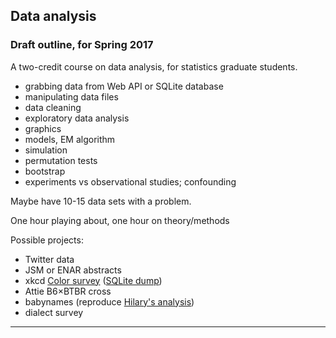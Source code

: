 ## Data analysis

### Draft outline, for Spring 2017

A two-credit course on data analysis, for statistics
graduate students.

- grabbing data from Web API or SQLite database
- manipulating data files
- data cleaning
- exploratory data analysis
- graphics
- models, EM algorithm
- simulation
- permutation tests
- bootstrap
- experiments vs observational studies; confounding

Maybe have 10-15 data sets with a problem.

One hour playing about, one hour on theory/methods


Possible projects:

- Twitter data
- JSM or ENAR abstracts
- xkcd [Color survey](http://blog.xkcd.com/2010/05/03/color-survey-results/)
  ([SQLite dump](http://xkcd.com/color/colorsurvey.tar.gz))
- Attie B6&times;BTBR cross
- babynames (reproduce [Hilary's analysis](http://hilaryparker.com/2013/01/30/hilary-the-most-poisoned-baby-name-in-us-history/))
- dialect survey


<link href="http://kevinburke.bitbucket.org/markdowncss/markdown.css" rel="stylesheet"></link>
<link href="markdown_modified.css" rel="stylesheet"></link>

----------------------------------------------------------------------

